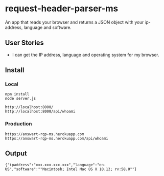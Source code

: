 # request-header-parser-ms

An app that reads your browser and returns a JSON object with your ip-address, language and software.

## User Stories

- I can get the IP address, language and operating system for my browser.

## Install

### Local
```
npm install
node server.js
```

```
http://localhost:8000/
http://localhost:8000/api/whoami
```

### Production

```
https://answart-rqp-ms.herokuapp.com
https://answart-rqp-ms.herokuapp.com/api/whoami
```

## Output

```
{"ipaddress":"xxx.xxx.xxx.xxx","language":"en-US","software":""Macintosh; Intel Mac OS X 10.13; rv:58.0""}
```
